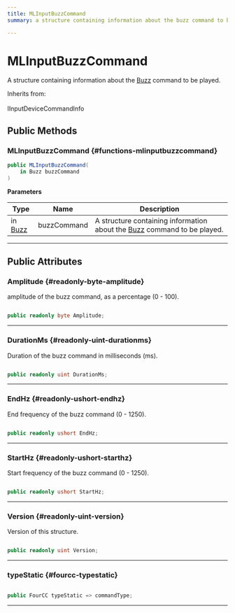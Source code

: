 ```yaml
---
title: MLInputBuzzCommand
summary: a structure containing information about the buzz command to be played. 

---
```


# MLInputBuzzCommand




A structure containing information about the [Buzz](/versioned_docs/version-14-Jun-2023/unity-api/api/UnityEngine.XR.MagicLeap/InputSubsystem/Extensions/Haptics/UnityEngine.XR.MagicLeap.InputSubsystem.Extensions.Haptics.Buzz.md) command to be played.   


Inherits from: <br></br>IInputDeviceCommandInfo




## Public Methods

###  MLInputBuzzCommand {#functions-mlinputbuzzcommand}

```csharp
public MLInputBuzzCommand(
    in Buzz buzzCommand
)
```


**Parameters**

| Type | Name  | Description  | 
|--|--|--|
| in [Buzz](/versioned_docs/version-14-Jun-2023/unity-api/api/UnityEngine.XR.MagicLeap/InputSubsystem/Extensions/Haptics/UnityEngine.XR.MagicLeap.InputSubsystem.Extensions.Haptics.Buzz.md) |buzzCommand|A structure containing information about the [Buzz](/versioned_docs/version-14-Jun-2023/unity-api/api/UnityEngine.XR.MagicLeap/InputSubsystem/Extensions/Haptics/UnityEngine.XR.MagicLeap.InputSubsystem.Extensions.Haptics.Buzz.md) command to be played. |






-----------

## Public Attributes

### Amplitude {#readonly-byte-amplitude}

amplitude of the buzz command, as a percentage (0 - 100). 

```csharp

public readonly byte Amplitude;

```






-----------

### DurationMs {#readonly-uint-durationms}

Duration of the buzz command in milliseconds (ms). 

```csharp

public readonly uint DurationMs;

```






-----------

### EndHz {#readonly-ushort-endhz}

End frequency of the buzz command (0 - 1250). 

```csharp

public readonly ushort EndHz;

```






-----------

### StartHz {#readonly-ushort-starthz}

Start frequency of the buzz command (0 - 1250). 

```csharp

public readonly ushort StartHz;

```






-----------

### Version {#readonly-uint-version}

Version of this structure. 

```csharp

public readonly uint Version;

```






-----------

### typeStatic {#fourcc-typestatic}

```csharp

public FourCC typeStatic => commandType;

```






-----------

